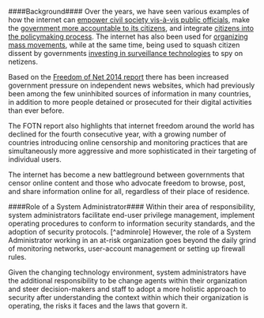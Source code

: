 ####Background####
Over the years, we have seen various examples of how the internet can [empower civil society vis-à-vis public officials](http://www.ipaidabribe.com/), make the [government more accountable to its citizens](http://www.worldbank.org/en/topic/socialdevelopment/publication/budget-transparency-initiative), and integrate [citizens into the policymaking process](http://www.opengovpartnership.org/). The internet has also been used for [organizing mass movements](http://mic.com/articles/10642/twitter-revolution-how-the-arab-spring-was-helped-by-social-media), while at the same time, being used to squash citizen dissent by governments [investing in surveillance technologies](http://www.slate.com/articles/news_and_politics/foreigners/2015/06/mass_surveillance_violates_international_law_david_kaye_s_report_to_the.html) to spy on netizens.

Based on the [Freedom of Net 2014 report](https://freedomhouse.org/report/freedom-net/freedom-net-2014) there has been increased government pressure on independent news websites, which had previously been among the few uninhibited sources of information in many countries, in addition to more people detained or prosecuted for their digital activities than ever before.

The FOTN report also highlights that internet freedom around the world has declined for the fourth consecutive year, with a growing number of countries introducing online censorship and monitoring practices that are simultaneously more aggressive and more sophisticated in their targeting of individual users. 

The internet has become a new battleground between governments that censor online content and those who advocate freedom to browse, post, and share information online for all, regardless of their place of residence.

####Role of a System Administrator####
Within their area of responsibility, system administrators facilitate end-user privilege management, implement operating procedures to conform to information security standards, and the adoption of security protocols. [^adminrole] However, the role of a System Administrator working in an at-risk organization goes beyond the daily grind of monitoring networks, user-account management or setting up firewall rules. 

Given the changing technology environment, system administrators have the additional responsibility to be change agents within their organization and steer decision-makers and staff to adopt a more holistic approach to security after understanding the context within which their organization is operating, the risks it faces and the laws that govern it. 


